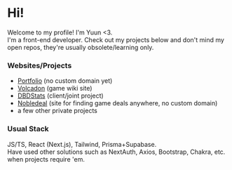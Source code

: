 # Hi!

Welcome to my profile! I'm Yuun <3.  
I'm a front-end developer. Check out my projects below and don't mind my open repos, they're usually obsolete/learning only.

### Websites/Projects

- [Portfolio](https://yuunie.vercel.app/) (no custom domain yet)
- [Volcadon](https://volcadon.net/) (game wiki site)
- [DBDStats](https://dbdstats.com) (client/joint project)
- [Nobledeal](https://nobledeal.vercel.app/) (site for finding game deals anywhere, no custom domain)
- a few other private projects

### Usual Stack

JS/TS, React (Next.js), Tailwind, Prisma+Supabase.  
Have used other solutions such as NextAuth, Axios, Bootstrap, Chakra, etc. when projects require 'em.
